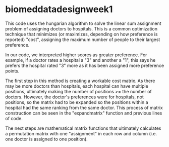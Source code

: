 # biomeddatadesignweek1

This code uses the hungarian algorithm to solve the linear sum assignment problem of assigning doctors to hospitals. This is a common optimization technique that minimizes (or maximizes, depending on how preference is reported) "cost", assigning the maximum number of people to their largest preference. 

In our code, we interpreted higher scores as greater preference. For example, if a doctor rates a hospital a "3" and another a "1", this says he prefers the hospital rated "3" more as it has been assigned more preference points. 

The first step in this method is creating a workable cost matrix. As there may be more doctors than hospitals, each hospital can have multiple positions, ultimately making the number of positions >= the number of doctors. However, the doctor's preferences were for hospitals, not positions, so the matrix had to be expanded so the positions within a hospital had the same ranking from the same doctor. This process of matrix construction can be seen in the "expandmatrix" function and previous lines of code.

The next steps are mathematical matrix functions that ultimately calculates a permutation matrix with one "assignment" in each row and column (i.e. one doctor is assigned to one position).

